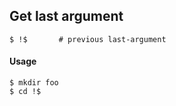 ## Get last argument

```
$ !$       # previous last-argument
```

#### Usage

```
$ mkdir foo
$ cd !$
```
